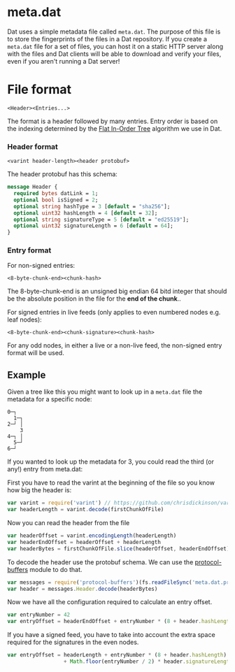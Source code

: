 # meta.dat

Dat uses a simple metadata file called `meta.dat`. The purpose of this file is to store the fingerprints of the files in a Dat repository. If you create a `meta.dat` file for a set of files, you can host it on a static HTTP server along with the files and Dat clients will be able to download and verify your files, even if you aren't running a Dat server!

# File format

```
<Header><Entries...>
```

The format is a header followed by many entries. Entry order is based on the indexing determined by the [Flat In-Order Tree](hyperdrive.md#flat-in-order-trees) algorithm we use in Dat.

### Header format

```
<varint header-length><header protobuf>
```

The header protobuf has this schema:

``` proto
message Header {
  required bytes datLink = 1;
  optional bool isSigned = 2;
  optional string hashType = 3 [default = "sha256"];
  optional uint32 hashLength = 4 [default = 32];
  optional string signatureType = 5 [default = "ed25519"];
  optional uint32 signatureLength = 6 [default = 64];
}
```

### Entry format

For non-signed entries:

```
<8-byte-chunk-end><chunk-hash>
```

The 8-byte-chunk-end is an unsigned big endian 64 bitd integer that should be the absolute position in the file for the **end of the chunk**..

For signed entries in live feeds (only applies to even numbered nodes e.g. leaf nodes):

```
<8-byte-chunk-end><chunk-signature><chunk-hash>
```

For any odd nodes, in either a live or a non-live feed, the non-signed entry format will be used.

## Example

Given a tree like this you might want to look up in a `meta.dat` file the metadata for a specific node:

```
0─┐  
  1─┐
2─┘ │
    3
4─┐ │
  5─┘
6─┘
```

If you wanted to look up the metadata for 3, you could read the third (or any!) entry from meta.dat:

First you have to read the varint at the beginning of the file so you know how big the header is:

``` js
var varint = require('varint') // https://github.com/chrisdickinson/varint
var headerLength = varint.decode(firstChunkOfFile)
```

Now you can read the header from the file

``` js
var headerOffset = varint.encodingLength(headerLength)
var headerEndOffset = headerOffset + headerLength
var headerBytes = firstChunkOfFile.slice(headerOffset, headerEndOffset)
```

To decode the header use the protobuf schema. We can use the [protocol-buffers](https://github.com/mafintosh/protocol-buffers) module to do that.

``` js
var messages = require('protocol-buffers')(fs.readFileSync('meta.dat.proto'))
var header = messages.Header.decode(headerBytes)
```

Now we have all the configuration required to calculate an entry offset.

``` js
var entryNumber = 42
var entryOffset = headerEndOffset + entryNumber * (8 + header.hashLength)
```

If you have a signed feed, you have to take into account the extra space required for the signatures in the even nodes.

``` js
var entryOffset = headerLength + entryNumber * (8 + header.hashLength)
                  + Math.floor(entryNumber / 2) * header.signatureLength
```
